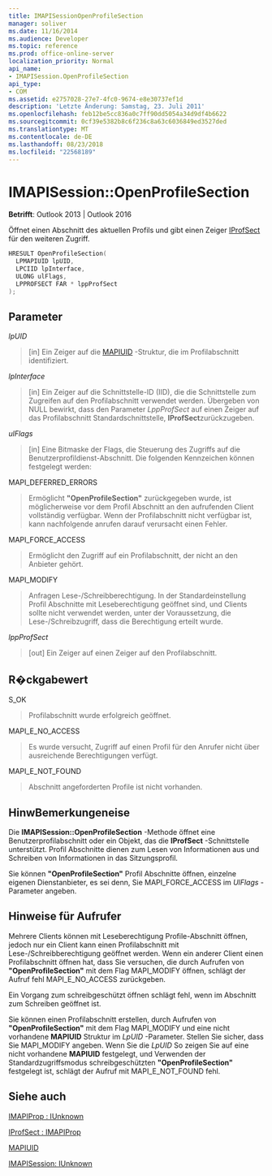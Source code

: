 ```yaml
---
title: IMAPISessionOpenProfileSection
manager: soliver
ms.date: 11/16/2014
ms.audience: Developer
ms.topic: reference
ms.prod: office-online-server
localization_priority: Normal
api_name:
- IMAPISession.OpenProfileSection
api_type:
- COM
ms.assetid: e2757028-27e7-4fc0-9674-e8e30737ef1d
description: 'Letzte Änderung: Samstag, 23. Juli 2011'
ms.openlocfilehash: feb12be5cc836a0c7ff90dd5054a34d9df4b6622
ms.sourcegitcommit: 0cf39e5382b8c6f236c8a63c6036849ed3527ded
ms.translationtype: MT
ms.contentlocale: de-DE
ms.lasthandoff: 08/23/2018
ms.locfileid: "22568189"
---
```

# <a name="imapisessionopenprofilesection"></a>IMAPISession::OpenProfileSection

  
  
**Betrifft**: Outlook 2013 | Outlook 2016 
  
Öffnet einen Abschnitt des aktuellen Profils und gibt einen Zeiger [IProfSect](iprofsectimapiprop.md) für den weiteren Zugriff. 
  
```cpp
HRESULT OpenProfileSection(
  LPMAPIUID lpUID,
  LPCIID lpInterface,
  ULONG ulFlags,
  LPPROFSECT FAR * lppProfSect
);
```

## <a name="parameters"></a>Parameter

 _lpUID_
  
> [in] Ein Zeiger auf die [MAPIUID](mapiuid.md) -Struktur, die im Profilabschnitt identifiziert. 
    
 _lpInterface_
  
> [in] Ein Zeiger auf die Schnittstelle-ID (IID), die die Schnittstelle zum Zugreifen auf den Profilabschnitt verwendet werden. Übergeben von NULL bewirkt, dass den Parameter _LppProfSect_ auf einen Zeiger auf das Profilabschnitt Standardschnittstelle, **IProfSect**zurückzugeben.
    
 _ulFlags_
  
> [in] Eine Bitmaske der Flags, die Steuerung des Zugriffs auf die Benutzerprofildienst-Abschnitt. Die folgenden Kennzeichen können festgelegt werden:
    
MAPI_DEFERRED_ERRORS 
  
> Ermöglicht **"OpenProfileSection"** zurückgegeben wurde, ist möglicherweise vor dem Profil Abschnitt an den aufrufenden Client vollständig verfügbar. Wenn der Profilabschnitt nicht verfügbar ist, kann nachfolgende anrufen darauf verursacht einen Fehler. 
    
MAPI_FORCE_ACCESS
  
> Ermöglicht den Zugriff auf ein Profilabschnitt, der nicht an den Anbieter gehört.
    
MAPI_MODIFY 
  
> Anfragen Lese-/Schreibberechtigung. In der Standardeinstellung Profil Abschnitte mit Leseberechtigung geöffnet sind, und Clients sollte nicht verwendet werden, unter der Voraussetzung, die Lese-/Schreibzugriff, dass die Berechtigung erteilt wurde. 
    
 _lppProfSect_
  
> [out] Ein Zeiger auf einen Zeiger auf den Profilabschnitt.
    
## <a name="return-value"></a>R�ckgabewert

S_OK 
  
> Profilabschnitt wurde erfolgreich geöffnet.
    
MAPI_E_NO_ACCESS 
  
> Es wurde versucht, Zugriff auf einen Profil für den Anrufer nicht über ausreichende Berechtigungen verfügt.
    
MAPI_E_NOT_FOUND 
  
> Abschnitt angeforderten Profile ist nicht vorhanden.
    
## <a name="remarks"></a>HinwBemerkungeneise

Die **IMAPISession::OpenProfileSection** -Methode öffnet eine Benutzerprofilabschnitt oder ein Objekt, das die **IProfSect** -Schnittstelle unterstützt. Profil Abschnitte dienen zum Lesen von Informationen aus und Schreiben von Informationen in das Sitzungsprofil. 
  
Sie können **"OpenProfileSection"** Profil Abschnitte öffnen, einzelne eigenen Dienstanbieter, es sei denn, Sie MAPI_FORCE_ACCESS im _UlFlags_ -Parameter angeben. 
  
## <a name="notes-to-callers"></a>Hinweise für Aufrufer

Mehrere Clients können mit Leseberechtigung Profile-Abschnitt öffnen, jedoch nur ein Client kann einen Profilabschnitt mit Lese-/Schreibberechtigung geöffnet werden. Wenn ein anderer Client einen Profilabschnitt öffnen hat, dass Sie versuchen, die durch Aufrufen von **"OpenProfileSection"** mit dem Flag MAPI_MODIFY öffnen, schlägt der Aufruf fehl MAPI_E_NO_ACCESS zurückgeben. 
  
Ein Vorgang zum schreibgeschützt öffnen schlägt fehl, wenn im Abschnitt zum Schreiben geöffnet ist. 
  
Sie können einen Profilabschnitt erstellen, durch Aufrufen von **"OpenProfileSection"** mit dem Flag MAPI_MODIFY und eine nicht vorhandene **MAPIUID** Struktur im _LpUID_ -Parameter. Stellen Sie sicher, dass Sie MAPI_MODIFY angeben. Wenn Sie die _LpUID_ So zeigen Sie auf eine nicht vorhandene **MAPIUID** festgelegt, und Verwenden der Standardzugriffsmodus schreibgeschützten **"OpenProfileSection"** festgelegt ist, schlägt der Aufruf mit MAPI_E_NOT_FOUND fehl. 
  
## <a name="see-also"></a>Siehe auch



[IMAPIProp : IUnknown](imapipropiunknown.md)
  
[IProfSect : IMAPIProp](iprofsectimapiprop.md)
  
[MAPIUID](mapiuid.md)
  
[IMAPISession: IUnknown](imapisessioniunknown.md)

